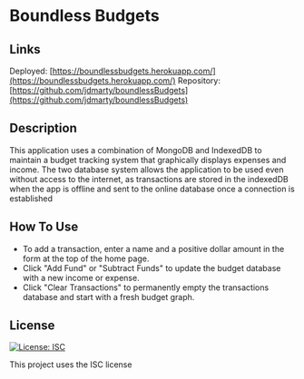 # Boundless Budgets

## Links
Deployed: [https://boundlessbudgets.herokuapp.com/](https://boundlessbudgets.herokuapp.com/)
Repository: [https://github.com/jdmarty/boundlessBudgets](https://github.com/jdmarty/boundlessBudgets)

## Description
This application uses a combination of MongoDB and IndexedDB to maintain a budget tracking system that graphically displays expenses and income. The two database system allows the application to be used even without access to the internet, as transactions are stored in the indexedDB when the app is offline and sent to the online database once a connection is established

## How To Use
- To add a transaction, enter a name and a positive dollar amount in the form at the top of the home page.
- Click "Add Fund" or "Subtract Funds" to update the budget database with a new income or expense.
- Click "Clear Transactions" to permanently empty the transactions database and start with a fresh budget graph.

## License
[![License: ISC](https://img.shields.io/badge/License-ISC-blue.svg)](https://opensource.org/licenses/ISC)

This project uses the ISC license
